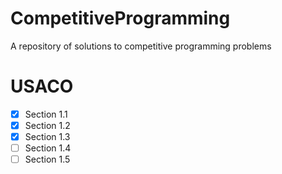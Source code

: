 # CompetitiveProgramming
A repository of solutions to competitive programming problems

# USACO
- [x] Section 1.1
- [x] Section 1.2
- [x] Section 1.3
- [ ] Section 1.4
- [ ] Section 1.5
